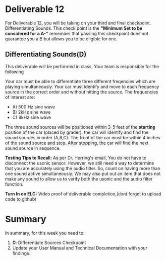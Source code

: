 # Deliverable 12
For Deliverable 12, you will be taking on your third and final checkpoint. Differentiating Sounds. This check point is the **"Minimum Set to be considered for a A-"** remember that passing this checkpoint does not guarantee you a B but allows you to be eligible for one. 

## Differentiating Sounds(D)
This deliverable will be performed in class, Your team is responsible for the following

Your car must be able to differentiate three different freqencies which are playing simultaneously. Your car must identify and move to each frequency source in the correct order and without hitting the source. The frequencies of interest are:

* A) 500 Hz sine wave
* B) 2kHz sine wave
* C) 8kHz sine wave

The three sound sources will be positioned within 3-5 feet of the **starting** position of the car (placed by grader). the car will identify and find the sound sources in order (A,B,C). The front of the car must be within 4 inches of the sound source and stop. After stopping, the car will find the next sound source in sequence.

**Testing Tips to Recall:** As per Dr. Herring's email, You do not have to disconnect the usonic sensor.  However, we still need a way to determine that you are accurately using the audio filter.  So, count on having more than one sound active simultaneously.  We may also put out an item that does not make any sound to allow us to verify both the usonic and the audio filter function.


**Turn In on ELC:**  Video proof of deliverable completion,(dont forget to upload code to github)

# Summary

In summary, for this week you need to:

1. **D**: Differentiate Sources Checkpoint
2. Update your User Manual and Technical Documentation with your findings.

